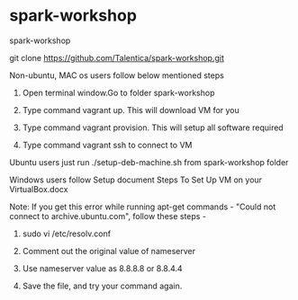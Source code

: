 # spark-workshop
spark-workshop

git clone https://github.com/Talentica/spark-workshop.git

Non-ubuntu, MAC os users follow below mentioned steps
1) Open terminal window.Go to folder spark-workshop

2) Type command vagrant up. This will download VM for you

3) Type command vagrant provision. This will setup all software required

4) Type command vagrant ssh to connect to VM

Ubuntu users just run ./setup-deb-machine.sh from spark-workshop folder

Windows users follow Setup document Steps To Set Up VM on your VirtualBox.docx

Note: If you get this error while running apt-get commands - "Could not connect to archive.ubuntu.com", follow these steps - 

1) sudo vi /etc/resolv.conf

2) Comment out the original value of nameserver

3) Use nameserver value as 8.8.8.8 or 8.8.4.4

4) Save the file, and try your command again.
